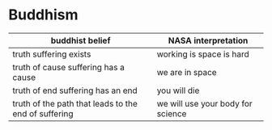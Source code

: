 # Buddhism

buddhist belief | NASA interpretation
----------------|----------------------
truth suffering exists | working is space is hard
truth of cause suffering has a cause | we are in space
truth of end suffering has an end | you will die
truth of the path that leads to the end of suffering | we will use your body for science
